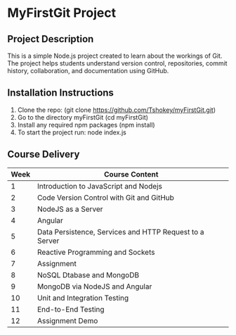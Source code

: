 # MyFirstGit Project

## Project Description

This is a simple Node.js project created to learn about the workings of Git. The project helps students understand version control, repositories, commit history, collaboration, and documentation using GitHub.

## Installation Instructions

1. Clone the repo: (git clone https://github.com/Tshokey/myFirstGit.git)
2. Go to the directory myFirstGit (cd myFirstGit)
3. Install any required npm packages (npm install)
4. To start the project run: node index.js

## Course Delivery

Week | Course Content
----- | -----
1 | Introduction to JavaScript and Nodejs
2 | Code Version Control with Git and GitHub
3 | NodeJS as a Server
4 | Angular
5 | Data Persistence, Services and HTTP Request to a Server
6 | Reactive Programming and Sockets
7 | Assignment
8 | NoSQL Dtabase and MongoDB
9 | MongoDB via NodeJS and Angular
10 | Unit and Integration Testing
11 | End-to-End Testing
12 | Assignment Demo
